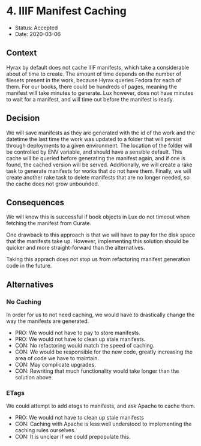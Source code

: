 # 4. IIIF Manifest Caching

* Status: Accepted
* Date: 2020-03-06

## Context
Hyrax by default does not cache IIIF manifests, which take a considerable about of time to create. The amount of time depends on the number of filesets present in the work, because Hyrax queries Fedora for each of them. For our books, there could be hundreds of pages, meaning the manifest will take minutes to generate. Lux however, does not have minutes to wait for a manifest, and will time out before the manifest is ready.

## Decision
We will save manifests as they are generated with the id of the work and the datetime the last time the work was updated to a folder that will persist through deployments to a given environment. The location of the folder will be controlled by ENV variable, and should have a sensible default. This cache will be queried before generating the manifest again, and if one is found, the cached version will be served. Additionally, we will create a rake task to generate manifests for works that do not have them. Finally, we will create another rake task to delete manifests that are no longer needed, so the cache does not grow unbounded.

## Consequences
We will know this is successful if book objects in Lux do not timeout when fetching the manifest from Curate.

One drawback to this approach is that we will have to pay for the disk space that the manifests take up. However, implementing this solution should be quicker and more straight-forward than the alternatives.

Taking this apprach does not stop us from refactoring manifest generation code in the future.

## Alternatives

### No Caching
In order for us to not need caching, we would have to drastically change the way the manifests are generated.
- PRO: We would not have to pay to store manifests.
- PRO: We would not have to clean up stale manifests.
- CON: No refactoring would match the speed of caching.
- CON: We would be responsible for the new code, greatly increasing the area of code we have to maintain.
- CON: May complicate upgrades.
- CON: Rewriting that much functionality would take longer than the solution above.

### ETags
We could attempt to add etags to manifests, and ask Apache to cache them.
- PRO: We would not have to clean up stale manifests
- CON: Caching with Apache is less well understood to implementing the caching rules ourselves.
- CON: It is unclear if we could prepopulate this.
